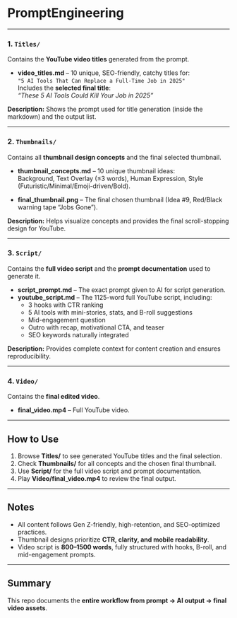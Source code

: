 # PromptEngineering

---


### 1. `Titles/`
Contains the **YouTube video titles** generated from the prompt.

- **video_titles.md** – 10 unique, SEO-friendly, catchy titles for:  
  `"5 AI Tools That Can Replace a Full-Time Job in 2025"`  
  Includes the **selected final title**:  
  *“These 5 AI Tools Could Kill Your Job in 2025”*

**Description:** Shows the prompt used for title generation (inside the markdown) and the output list.

---

### 2. `Thumbnails/`
Contains all **thumbnail design concepts** and the final selected thumbnail.

- **thumbnail_concepts.md** – 10 unique thumbnail ideas:  
  Background, Text Overlay (≤3 words), Human Expression, Style (Futuristic/Minimal/Emoji-driven/Bold).  
     
- **final_thumbnail.png** – The final chosen thumbnail (Idea #9, Red/Black warning tape “Jobs Gone”).

**Description:** Helps visualize concepts and provides the final scroll-stopping design for YouTube.

---

### 3. `Script/`
Contains the **full video script** and the **prompt documentation** used to generate it.

- **script_prompt.md** – The exact prompt given to AI for script generation.  
- **youtube_script.md** – The 1125-word full YouTube script, including:  
  - 3 hooks with CTR ranking  
  - 5 AI tools with mini-stories, stats, and B-roll suggestions  
  - Mid-engagement question  
  - Outro with recap, motivational CTA, and teaser  
  - SEO keywords naturally integrated

**Description:** Provides complete context for content creation and ensures reproducibility.

---

### 4. `Video/`
Contains the **final edited video**.

- **final_video.mp4** – Full YouTube video.  

---

##  How to Use
1. Browse **Titles/** to see generated YouTube titles and the final selection.  
2. Check **Thumbnails/** for all concepts and the chosen final thumbnail.  
3. Use **Script/** for the full video script and prompt documentation.  
4. Play **Video/final_video.mp4** to review the final output.  

---

##  Notes
- All content follows Gen Z-friendly, high-retention, and SEO-optimized practices.  
- Thumbnail designs prioritize **CTR, clarity, and mobile readability**.  
- Video script is **800–1500 words**, fully structured with hooks, B-roll, and mid-engagement prompts.  

---

## Summary
This repo documents the **entire workflow from prompt → AI output → final video assets**.
